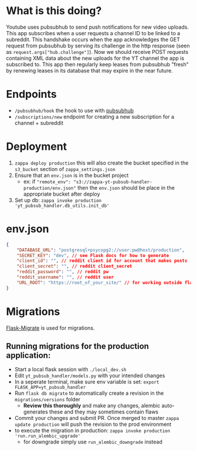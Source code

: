 # What is this doing?
Youtube uses pubsubhub to send push notifications for new video uploads. This app subscribes when a user requests a channel ID to be linked to a subreddit. This handshake occurs when the app acknowledges the GET request from pubsubhub by serving its challenge in the http response (seen as `request.args["hub.challenge"]`). Now we should receive POST requests containing XML data about the new uploads for the YT channel the app is subscribed to. This app then regularly keep leases from pubsubhub "fresh" by renewing leases in its database that may expire in the near future.

# Endpoints
* `/pubsubhub/hook` the hook to use with [pubsubhub](https://pubsubhubbub.appspot.com/subscribe)
* `/subscriptions/new` endpoint for creating a new subscription for a channel + subreddit

# Deployment
1. `zappa deploy production` this will also create the bucket specified in the `s3_bucket` section of `zappa_settings.json`
2. Ensure that an `env.json` is in the bucket project
    * ex: if `"remote_env": "s3://zappa-yt-pubsub-handler-production/env.json"` then the `env.json` should be place in the appropriate bucket after deploy
3. Set up db: `zappa invoke production 'yt_pubsub_handler.db_utils.init_db'`

# env.json
```json
{
    "DATABASE_URL": "postgresql+psycopg2://user:pw@host/production",
    "SECRET_KEY": "dev", // see Flask docs for how to generate
    "client_id": "", // reddit client id for account that makes posts
    "client_secret": "", // reddit client_secret
    "reddit_password": "", // reddit pw
    "reddit_username": "", // reddit user
    "URL_ROOT": "https://root_of_your_site/" // for working outside flask request context
}
```

# Migrations
[Flask-Migrate](https://flask-migrate.readthedocs.io/en/latest/) is used for migrations.

## Running migrations for the production application:
* Start a local flask session with `./local_dev.sh`
* Edit `yt_pubsub_handler/models.py` with your intended changes
* In a seperate terminal, make sure env variable is set: `export FLASK_APP=yt_pubsub_handler` 
* Run `flask db migrate` to automatically create a revision in the `migrations/versions` folder
    * **Review this thoroughly** and make any changes, alembic auto-generates these and they may sometimes contain flaws
* Commit your changes and submit PR. Once merged to master `zappa update production` will push the revision to the prod environment 
* to execute the migration in production: `zappa invoke production 'run.run_alembic_upgrade'`
    * for downgrade simply use `run_alembic_downgrade` instead
